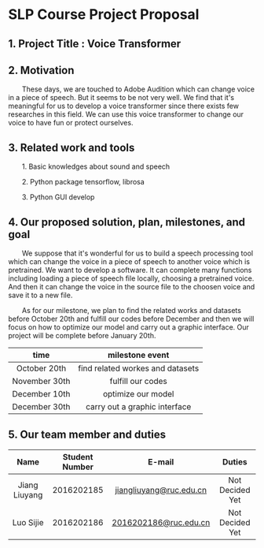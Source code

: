 # SLP Course Project Proposal

## 1. Project Title : Voice Transformer

## 2. Motivation

&emsp;&emsp;These days, we are touched to Adobe Audition which can change voice in a piece of speech. But it seems to be not very well. We find that it's meaningful for us to develop a voice transformer since there exists few researches in this field. We can use this voice transformer to change our voice to have fun or protect ourselves.

## 3. Related work and tools

&emsp;&emsp;1. Basic knowledges about sound and speech

&emsp;&emsp;2. Python package tensorflow, librosa

&emsp;&emsp;3. Python GUI develop

## 4. Our proposed solution, plan, milestones, and goal

&emsp;&emsp;We suppose that it's wonderful for us to build a speech processing tool which can change the voice in a piece of speech to another voice which is pretrained. We want to develop a software. It can complete many functions including loading a piece of speech file locally, choosing a pretrained voice. And then it can change the voice in the source file to the choosen voice and save it to a new file. 

&emsp;&emsp;As for our milestone, we plan to find the related works and datasets before October 20th and fulfill our codes before December and then we will focus on how to optimize our model and carry out a graphic interface. Our project will be complete before January 20th.

|     time      |         milestone event          |
| :-----------: | :------------------------------: |
| October 20th  | find related workes and datasets |
| November 30th |        fulfill our codes         |
| December 10th |        optimize our model        |
| December 30th |  carry out a graphic interface   |



## 5. Our team member and duties

|     Name      | Student Number |         E-mail          |     Duties      |
| :-----------: | :------------: | :---------------------: | :-------------: |
| Jiang Liuyang |   2016202185   | jiangliuyang@ruc.edu.cn | Not Decided Yet |
|   Luo Sijie   |   2016202186   |  2016202186@ruc.edu.cn  | Not Decided Yet |







